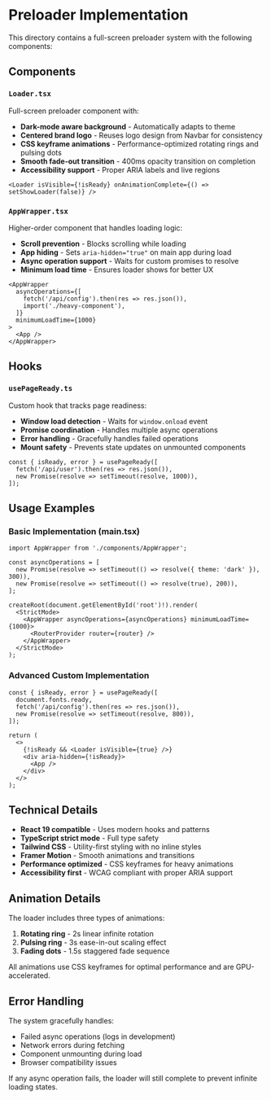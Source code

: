 # Preloader Implementation

This directory contains a full-screen preloader system with the following components:

## Components

### `Loader.tsx`

Full-screen preloader component with:

- **Dark-mode aware background** - Automatically adapts to theme
- **Centered brand logo** - Reuses logo design from Navbar for consistency
- **CSS keyframe animations** - Performance-optimized rotating rings and pulsing dots
- **Smooth fade-out transition** - 400ms opacity transition on completion
- **Accessibility support** - Proper ARIA labels and live regions

```tsx
<Loader isVisible={!isReady} onAnimationComplete={() => setShowLoader(false)} />
```

### `AppWrapper.tsx`

Higher-order component that handles loading logic:

- **Scroll prevention** - Blocks scrolling while loading
- **App hiding** - Sets `aria-hidden="true"` on main app during load
- **Async operation support** - Waits for custom promises to resolve
- **Minimum load time** - Ensures loader shows for better UX

```tsx
<AppWrapper
  asyncOperations={[
    fetch('/api/config').then(res => res.json()),
    import('./heavy-component'),
  ]}
  minimumLoadTime={1000}
>
  <App />
</AppWrapper>
```

## Hooks

### `usePageReady.ts`

Custom hook that tracks page readiness:

- **Window load detection** - Waits for `window.onload` event
- **Promise coordination** - Handles multiple async operations
- **Error handling** - Gracefully handles failed operations
- **Mount safety** - Prevents state updates on unmounted components

```tsx
const { isReady, error } = usePageReady([
  fetch('/api/user').then(res => res.json()),
  new Promise(resolve => setTimeout(resolve, 1000)),
]);
```

## Usage Examples

### Basic Implementation (main.tsx)

```tsx
import AppWrapper from './components/AppWrapper';

const asyncOperations = [
  new Promise(resolve => setTimeout(() => resolve({ theme: 'dark' }), 300)),
  new Promise(resolve => setTimeout(() => resolve(true), 200)),
];

createRoot(document.getElementById('root')!).render(
  <StrictMode>
    <AppWrapper asyncOperations={asyncOperations} minimumLoadTime={1000}>
      <RouterProvider router={router} />
    </AppWrapper>
  </StrictMode>
);
```

### Advanced Custom Implementation

```tsx
const { isReady, error } = usePageReady([
  document.fonts.ready,
  fetch('/api/config').then(res => res.json()),
  new Promise(resolve => setTimeout(resolve, 800)),
]);

return (
  <>
    {!isReady && <Loader isVisible={true} />}
    <div aria-hidden={!isReady}>
      <App />
    </div>
  </>
);
```

## Technical Details

- **React 19 compatible** - Uses modern hooks and patterns
- **TypeScript strict mode** - Full type safety
- **Tailwind CSS** - Utility-first styling with no inline styles
- **Framer Motion** - Smooth animations and transitions
- **Performance optimized** - CSS keyframes for heavy animations
- **Accessibility first** - WCAG compliant with proper ARIA support

## Animation Details

The loader includes three types of animations:

1. **Rotating ring** - 2s linear infinite rotation
2. **Pulsing ring** - 3s ease-in-out scaling effect
3. **Fading dots** - 1.5s staggered fade sequence

All animations use CSS keyframes for optimal performance and are GPU-accelerated.

## Error Handling

The system gracefully handles:

- Failed async operations (logs in development)
- Network errors during fetching
- Component unmounting during load
- Browser compatibility issues

If any async operation fails, the loader will still complete to prevent infinite loading states.
